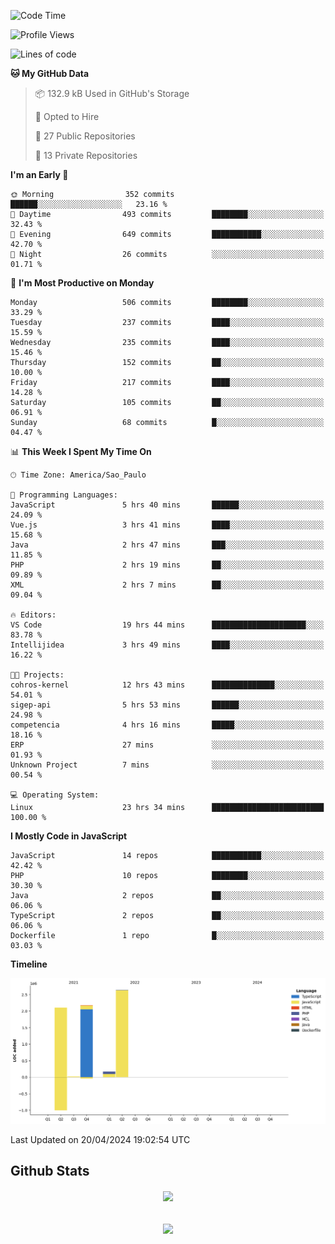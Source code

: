  
<!--START_SECTION:waka-->
![Code Time](http://img.shields.io/badge/Code%20Time-1%2C700%20hrs%204%20mins-blue)

![Profile Views](http://img.shields.io/badge/Profile%20Views-22-blue)

![Lines of code](https://img.shields.io/badge/From%20Hello%20World%20I%27ve%20Written-7.1%20million%20lines%20of%20code-blue)

**🐱 My GitHub Data** 

> 📦 132.9 kB Used in GitHub's Storage 
 > 
> 💼 Opted to Hire
 > 
> 📜 27 Public Repositories 
 > 
> 🔑 13 Private Repositories 
 > 
**I'm an Early 🐤** 

```text
🌞 Morning                352 commits         ██████░░░░░░░░░░░░░░░░░░░   23.16 % 
🌆 Daytime                493 commits         ████████░░░░░░░░░░░░░░░░░   32.43 % 
🌃 Evening                649 commits         ███████████░░░░░░░░░░░░░░   42.70 % 
🌙 Night                  26 commits          ░░░░░░░░░░░░░░░░░░░░░░░░░   01.71 % 
```
📅 **I'm Most Productive on Monday** 

```text
Monday                   506 commits         ████████░░░░░░░░░░░░░░░░░   33.29 % 
Tuesday                  237 commits         ████░░░░░░░░░░░░░░░░░░░░░   15.59 % 
Wednesday                235 commits         ████░░░░░░░░░░░░░░░░░░░░░   15.46 % 
Thursday                 152 commits         ██░░░░░░░░░░░░░░░░░░░░░░░   10.00 % 
Friday                   217 commits         ████░░░░░░░░░░░░░░░░░░░░░   14.28 % 
Saturday                 105 commits         ██░░░░░░░░░░░░░░░░░░░░░░░   06.91 % 
Sunday                   68 commits          █░░░░░░░░░░░░░░░░░░░░░░░░   04.47 % 
```


📊 **This Week I Spent My Time On** 

```text
🕑︎ Time Zone: America/Sao_Paulo

💬 Programming Languages: 
JavaScript               5 hrs 40 mins       ██████░░░░░░░░░░░░░░░░░░░   24.09 % 
Vue.js                   3 hrs 41 mins       ████░░░░░░░░░░░░░░░░░░░░░   15.68 % 
Java                     2 hrs 47 mins       ███░░░░░░░░░░░░░░░░░░░░░░   11.85 % 
PHP                      2 hrs 19 mins       ██░░░░░░░░░░░░░░░░░░░░░░░   09.89 % 
XML                      2 hrs 7 mins        ██░░░░░░░░░░░░░░░░░░░░░░░   09.04 % 

🔥 Editors: 
VS Code                  19 hrs 44 mins      █████████████████████░░░░   83.78 % 
Intellijidea             3 hrs 49 mins       ████░░░░░░░░░░░░░░░░░░░░░   16.22 % 

🐱‍💻 Projects: 
cohros-kernel            12 hrs 43 mins      ██████████████░░░░░░░░░░░   54.01 % 
sigep-api                5 hrs 53 mins       ██████░░░░░░░░░░░░░░░░░░░   24.98 % 
competencia              4 hrs 16 mins       █████░░░░░░░░░░░░░░░░░░░░   18.16 % 
ERP                      27 mins             ░░░░░░░░░░░░░░░░░░░░░░░░░   01.93 % 
Unknown Project          7 mins              ░░░░░░░░░░░░░░░░░░░░░░░░░   00.54 % 

💻 Operating System: 
Linux                    23 hrs 34 mins      █████████████████████████   100.00 % 
```

**I Mostly Code in JavaScript** 

```text
JavaScript               14 repos            ███████████░░░░░░░░░░░░░░   42.42 % 
PHP                      10 repos            ████████░░░░░░░░░░░░░░░░░   30.30 % 
Java                     2 repos             ██░░░░░░░░░░░░░░░░░░░░░░░   06.06 % 
TypeScript               2 repos             ██░░░░░░░░░░░░░░░░░░░░░░░   06.06 % 
Dockerfile               1 repo              █░░░░░░░░░░░░░░░░░░░░░░░░   03.03 % 
```



**Timeline**

![Lines of Code chart](https://raw.githubusercontent.com/MaueDev/MaueDev/main/assets/bar_graph.png)


 Last Updated on 20/04/2024 19:02:54 UTC
<!--END_SECTION:waka-->

## Github Stats  
<div align="center"><img src="https://github-readme-stats.vercel.app/api/top-langs/?username=MaueDev&hide_border=true&layout=compact" align="center" /></div>  

<br/>  

<br/>  

<div align="center">
<img src="https://komarev.com/ghpvc/?username=MaueDev&&style=flat-square" align="center" />
</div>  
  
